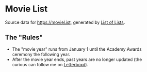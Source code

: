 # Movie List

Source data for https://moviel.ist, generated by [List of Lists](https://github.com/jluszcz/ListOfLists-rs).

## The "Rules"

- The "movie year" runs from January 1 until the Academy Awards ceremony the following year.
- After the movie year ends, past years are no longer updated (the curious can follow me on
  [Letterboxd](https://letterboxd.com/jluszcz/)).
